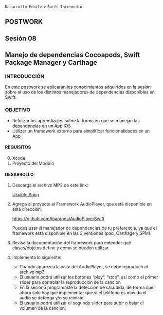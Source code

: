 `Desarrollo Mobile` > `Swift Intermedio` 

## **POSTWORK**

## Sesión 08

## **Manejo de dependencias Cocoapods, Swift Package Manager y Carthage**

### **INTRODUCCIÓN**

En este postwork se aplicarán los conocimientos adquiridos en la sesión sobre el uso de los distintos manejadores de dependencias disponibles en Swift.

### OBJETIVO

- Reforzar los aprendizajes sobre la forma en que se manejan las dependencias en un App iOS
- Utilizar un framework externo para simplificar funcionalidades en un App

#### REQUISITOS

0. Xcode
4. Proyecto del Módulo

#### DESARROLLO

1. Descarga el archivo MP3 de este link:

   [Ukulele Song](bensound-ukulele.mp3)

2. Agrega al proyecto el Framework AudioPlayer, que está disponible en está dirección:

   https://github.com/tbaranes/AudioPlayerSwift

   Puedes usar el manejador de dependencias de tu preferencia, ya que el framework está disponible en las 3 versiones (pod, Carthage y SPM)

3. Revisa la documentación del framework para entender qué clases/objetos define y cómo se pueden utilizar.

4. Implementa lo siguiente:

   - Cuando aparezca la vista del AudioPlayer, se debe reproducir el archivo mp3
   - El usuario podrá utilizar los botones “play”, “stop”, así como el primer slider para controlar la reproducción de la canción
   - En la sesión5 programaste la detección de sacudida, de forma que ahora solo hay que implementar que si el teléfono es movido el audio se detenga y/o se reinicie.
   - El usuario podrá utilizar el segundo slider para subir o bajar el volumen de la canción.
